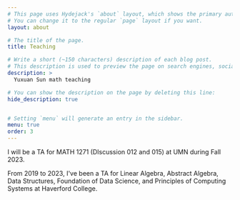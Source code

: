 ```yaml
---
# This page uses Hydejack's `about` layout, which shows the primary author's picture and about text at the top.
# You can change it to the regular `page` layout if you want.
layout: about

# The title of the page.
title: Teaching

# Write a short (~150 characters) description of each blog post.
# This description is used to preview the page on search engines, social media, etc.
description: >
  Yuxuan Sun math teaching

# You can show the description on the page by deleting this line:
hide_description: true


# Setting `menu` will generate an entry in the sidebar.
menu: true
order: 3
---
```


I will be a TA for MATH 1271 (DIscussion 012 and 015) at UMN during Fall 2023.

From 2019 to 2023, I've been a TA for Linear Algebra, Abstract Algebra, Data Structures, Foundation of Data Science, and Principles of Computing Systems at Haverford College.